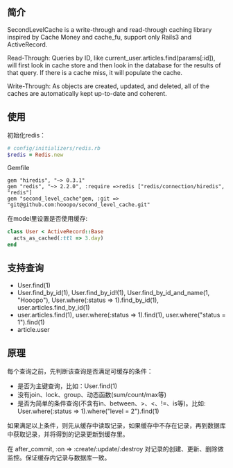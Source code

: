 ## 简介

SecondLevelCache is a write-through and read-through caching library inspired by Cache Money and cache_fu, support only Rails3 and ActiveRecord.

Read-Through: Queries by ID, like current_user.articles.find(params[:id]), will first look in cache store and then look in the database for the results of that query. If there is a cache miss, it will populate the cache.

Write-Through: As objects are created, updated, and deleted, all of the caches are automatically kept up-to-date and coherent.

## 使用
初始化redis：

``````ruby
# config/initializers/redis.rb
$redis = Redis.new
``````
Gemfile

```
gem "hiredis", "~> 0.3.1"
gem "redis", "~> 2.2.0", :require =>redis ["redis/connection/hiredis", "redis"]
gem "second_level_cache"gem, :git => "git@github.com:hooopo/second_level_cache.git"
```

在model里设置是否使用缓存:

``````ruby
class User < ActiveRecord::Base
  acts_as_cached(:ttl => 3.day)
end
``````
## 支持查询

* User.find(1)
* User.find_by_id(1), User.find_by_id!(1), User.find_by_id_and_name(1, "Hooopo"), User.where(:status => 1).find_by_id(1), user.articles.find_by_id(1)
* user.articles.find(1), user.where(:status => 1).find(1), user.where("status = 1").find(1)
* article.user

## 原理

每个查询之前，先判断该查询是否满足可缓存的条件：

 * 是否为主键查询，比如：User.find(1)
 * 没有join、lock、group、动态函数(sum/count/max等)
 * 是否为简单的条件查询(不含有in、between、>、<、!=、is等)。比如: User.where(:status => 1).where("level = 2").find(1)

如果满足以上条件，则先从缓存中读取记录，如果缓存中不存在记录，再到数据库中获取记录，并将得到的记录更新到缓存里。

在 after_commit, :on => :create/:update/:destroy 对记录的创建、更新、删除做监控。保证缓存内记录与数据库一致。
